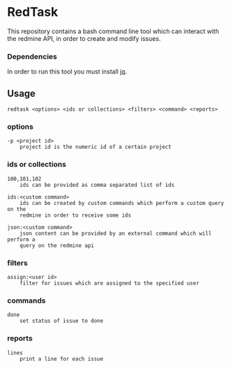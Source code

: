 # RedTask

This repository contains a bash command line tool which can interact with the redmine API,
in order to create and modify issues.

### Dependencies

In order to run this tool you must install [jq](http://stedolan.github.io/jq/).

## Usage

    redtask <options> <ids or collections> <filters> <command> <reports>

### options

    -p <project id>
        project id is the numeric id of a certain project

### ids or collections

    100,101,102
        ids can be provided as comma separated list of ids

    ids:<custom command>
        ids can be created by custom commands which perform a custom query on the
        redmine in order to receive some ids

    json:<custom command>
        json content can be provided by an external command which will perform a 
        query on the redmine api

### filters

    assign:<user id>
        filter for issues which are assigned to the specified user

### commands

    done
        set status of issue to done

### reports

    lines
        print a line for each issue
